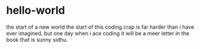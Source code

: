 # hello-world
the start of a new world
the start of this coding crap is far harder than i have ever imagined, but one day when i ace coding it will be a meer letter in the book that is sunny sidhu. 
